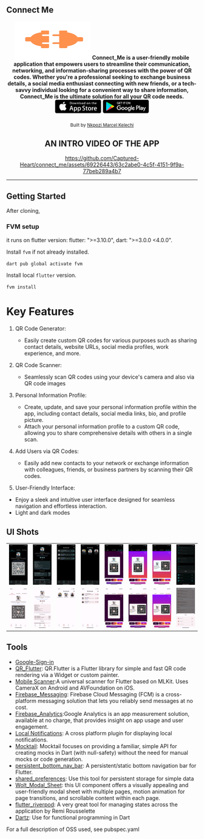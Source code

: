   ## Connect Me
<div align="center">
   <img src="./assets/images/aboutMeLogo_brown.png" width="200" height="100" color="0xFF2676FC"/>
  <strong> Connect_Me is a user-friendly mobile application that empowers users to streamline their communication, networking, and information-sharing processes with the power of QR codes. Whether you're a professional seeking to exchange business details, a social media enthusiast connecting with new friends, or a tech-savvy individual looking for a convenient way to share information, Connect_Me is the ultimate solution for all your QR code needs. </strong>

<br/>
<a href='https://apps.apple.com/app/ovavue/id6449617480'><img alt='Download on the App Store' src='./screenshots/app_store.png' height='36px'/></a>
<a href='https://play.google.com/store/apps/details?id=io.github.jogboms.ovavue'><img alt='Get it on Google Play' src='./screenshots/google_play.png' height='36px'/></a>

<sub>Built by <a href="https://twitter.com/_Captured_Heart">Nkpozi Marcel Kelechi</a></sub>
<br />

## AN INTRO VIDEO OF THE APP

https://github.com/Captured-Heart/connect_me/assets/69226443/63c2abe0-4c5f-4151-9f9a-77beb289a4b7

<!-- <i><h3 style="color: green">You can download the apk directly from my firebase distribution console <a href="https://appdistribution.firebase.dev/i/e5a7b73fefe2dd61">LearnGual Assessment</a></h3></i> -->

</div>

---

## Getting Started

After cloning,

### FVM setup

it runs on flutter version: flutter: ">=3.10.0", dart: ">=3.0.0 <4.0.0".

Install `fvm` if not already installed.

```bash
dart pub global activate fvm
```

Install local `flutter` version.

```bash
fvm install
```

# Key Features

1. QR Code Generator:

   - Easily create custom QR codes for various purposes such as sharing contact details, website URLs, social media profiles, work experience, and more.

2. QR Code Scanner:

   - Seamlessly scan QR codes using your device's camera and also via QR code images

3. Personal Information Profile:

   - Create, update, and save your personal information profile within the app, including contact details, social media links, bio, and profile picture.
   - Attach your personal information profile to a custom QR code, allowing you to share comprehensive details with others in a single scan.

4. Add Users via QR Codes:

   - Easily add new contacts to your network or exchange information with colleagues, friends, or business partners by scanning their QR codes.

5. User-Friendly Interface:

- Enjoy a sleek and intuitive user interface designed for seamless navigation and effortless interaction.
- Light and dark modes

## UI Shots

<div style="text-align: center">
  <table>
    <tr>
      <td style="text-align: center">
        <img src="./screenshots/home.PNG" width="400" />
      </td>
      <td style="text-align: center">
        <img src="./screenshots/profile.PNG" width="400" />
      </td>
      <td style="text-align: center">
        <img src="./screenshots/connect_dark.PNG" width="400" />
      </td>
       <td style="text-align: center">
        <img src="./screenshots/connect_dark2.PNG" width="400" />
      </td>
      <td style="text-align: center">
        <img src="./screenshots/share.PNG" width="400" />
      </td>
      <td style="text-align: center">
        <img src="./screenshots/share1.PNG" width="400" />
      </td>
       <td style="text-align: center">
        <img src="./screenshots/share3.PNG" width="400" />
      </td>
       <td style="text-align: center">
        <img src="./screenshots/themes.PNG" width="400" />
      </td>
    </tr>
    <tr>
       <td style="text-align: center">
        <img src="./screenshots/home_light.PNG" width="400" />
      </td>
      <td style="text-align: center">
        <img src="./screenshots/profile2.PNG" width="400" />
      </td>
      <td style="text-align: center">
        <img src="./screenshots/connect_light.PNG" width="400" />
      </td>
       <td style="text-align: center">
        <img src="./screenshots/connect_light_list.PNG" width="400" />
      </td>
      <td style="text-align: center">
        <img src="./screenshots/share_light.PNG" width="400" />
      </td>
      <td style="text-align: center">
        <img src="./screenshots/share_light2.PNG" width="400" />
      </td>
       <td style="text-align: center">
        <img src="./screenshots/share_light3.PNG" width="400" />
      </td>
       <td style="text-align: center">
        <img src="./screenshots/themes2.PNG" width="400" />
      </td>
    </tr> 
  </table>
</div>

## Tools

- [Google-Sign-in](https://pub.dev/packages/google_sign_in)
- [QR_Flutter](https://pub.dev/packages/qr_flutter): QR.Flutter is a Flutter library for simple and fast QR code rendering via a Widget or custom painter.
- [Mobile Scanner](https://pub.dev/packages/mobile_scanner):A universal scanner for Flutter based on MLKit. Uses CameraX on Android and AVFoundation on iOS.
- [Firebase_Messaging](https://pub.dev/packages/firebase_messaging): Firebase Cloud Messaging (FCM) is a cross-platform messaging solution that lets you reliably send messages at no cost.
- [Firebase_Analytics](https://pub.dev/packages/firebase_analytics):Google Analytics is an app measurement solution, available at no charge, that provides insight on app usage and user engagement.
- [Local Notifications](https://pub.dev/packages/flutter_local_notifications): A cross platform plugin for displaying local notifications.
- [Mocktail](https://pub.dev/packages/mocktail): Mocktail focuses on providing a familiar, simple API for creating mocks in Dart (with null-safety) without the need for manual mocks or code generation.
- [persistent_bottom_nav_bar](https://pub.dev/packages/persistent_bottom_nav_bar): A persistent/static bottom navigation bar for Flutter.
- [shared_preferences](https://pub.dev/packages/shared_preferences): Use this tool for persistent storage for simple data
- [Wolt_Modal_Sheet](https://pub.dev/packages/wolt_modal_sheet): this UI component offers a visually appealing and user-friendly modal sheet with multiple pages, motion animation for page transitions, and scrollable content within each page.
- [flutter_riverpod](https://pub.dev/packages/flutter_riverpod): A very great tool for managing states across the application by Remi Rousselette
- [Dartz](https://pub.dev/packages/dartz): Use for functional programming in Dart

For a full description of OSS used, see pubspec.yaml
